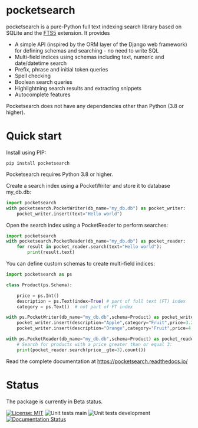 # pocketsearch
pocketsearch is a pure-Python full text indexing search library based on SQLite and the [FTS5](https://www.sqlite.org/fts5.html) extension. It provides

- A simple API (inspired by the ORM layer of the Django web framework) for defining schemas and searching - no need to write SQL
- Multi-field indices using schemas including text, numeric and date/datetime search
- Prefix, phrase and initial token queries
- Spell checking
- Boolean search queries
- Highlightning search results and extracting snippets
- Autocomplete features

Pocketsearch does not have any dependencies other than Python (3.8 or higher). 

# Quick start

Install using PIP:

```Shell
pip install pocketsearch
```

Pocketsearch requires Python 3.8 or higher.

Create a search index using a PocketWriter and store it to database my_db.db:

```Python
import pocketsearch
with pocketsearch.PocketWriter(db_name="my_db.db") as pocket_writer:
    pocket_writer.insert(text="Hello world")
```

Open the search index using a PocketReader to perform searches:

```Python
import pocketsearch
with pocketsearch.PocketReader(db_name="my_db.db") as pocket_reader:
    for result in pocket_reader.search(text="Hello world"):
        print(result.text)
```

You can define custom schemas to create multi-field indices:

```Python
import pocketsearch as ps

class Product(ps.Schema):

    price = ps.Int()
    description = ps.Text(index=True) # part of full text (FT) index
    category = ps.Text()  # not part of FT index

with ps.PocketWriter(db_name="my_db.db",schema=Product) as pocket_writer:
    pocket_writer.insert(description="Apple",category="Fruit",price=3.21)
    pocket_writer.insert(description="Orange",category="Fruit",price=4.11)

with ps.PocketReader(db_name="my_db.db",schema=Product) as pocket_reader:
    # Search for products with a price greater than or equal 3:
    print(pocket_reader.search(price__gte=3).count())

```

Read the complete documentation at https://pocketsearch.readthedocs.io/


# Status
The package is currently in Beta status.

[![License: MIT](https://img.shields.io/badge/License-MIT-yellow.svg)](https://opensource.org/licenses/MIT)
![Unit tests main](https://github.com/kaykay-dv/pocketsearch/actions/workflows/unittests-main.yml/badge.svg)
![Unit tests development](https://github.com/kaykay-dv/pocketsearch/actions/workflows/unittests-development.yml/badge.svg)
[![Documentation Status](https://readthedocs.org/projects/pocketsearch/badge/?version=latest)](https://pocketsearch.readthedocs.io/en/latest/?badge=latest)




